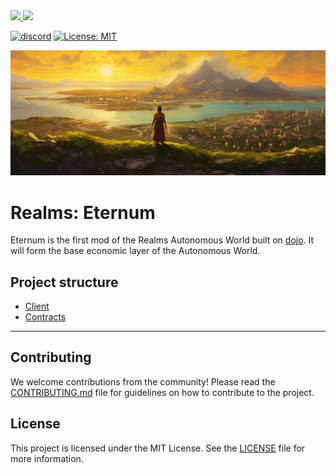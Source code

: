 <a href="https://twitter.com/lootrealms">
<img src="https://img.shields.io/twitter/follow/lootrealms?style=social"/>
</a>
<a href="https://twitter.com/BibliothecaDAO">
<img src="https://img.shields.io/twitter/follow/BibliothecaDAO?style=social"/>
</a>


[![discord](https://img.shields.io/badge/join-bibliothecadao-black?logo=discord&logoColor=white)](https://discord.gg/bibliothecadao)
[![License: MIT](https://img.shields.io/badge/License-MIT-blue.svg)](https://opensource.org/licenses/MIT)

![background](./bg.png)

# Realms: Eternum
Eternum is the first mod of the Realms Autonomous World built on [dojo](https://github.com/dojoengine/dojo). It will form the base economic layer of the Autonomous World.

## Project structure

- [Client](./client/)
- [Contracts](./contracts/)

---

## Contributing
We welcome contributions from the community! Please read the [CONTRIBUTING.md](CONTRIBUTING.md) file for guidelines on how to contribute to the project. 

## License
This project is licensed under the MIT License. See the [LICENSE](LICENSE) file for more information.